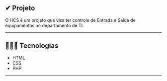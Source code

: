 
## ✔ Projeto

O HCS é um projeto que visa ter controle de Entrada e Saída de equipamentos no departamento de TI.

---

## 👨🏽‍🔬 Tecnologias

- HTML
- CSS
- PHP

---
